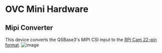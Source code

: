 # OVC Mini Hardware

## Mipi Converter

This device converts the QSBase3's MIPI CSI input to the [RPi Cam 22-pin format](https://www.arducam.com/raspberry-pi-camera/connector-type-pinout/).
![image](https://user-images.githubusercontent.com/11024792/135321240-dd22edde-a031-4f3c-96b7-15ef355f5079.png)
